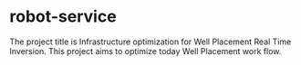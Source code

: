 robot-service
=============

The project title is Infrastructure optimization for Well Placement Real Time Inversion. This project aims to optimize today Well Placement work flow. 